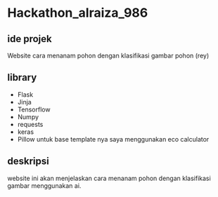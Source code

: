 # Hackathon_alraiza_986
## ide projek
Website cara menanam pohon dengan klasifikasi gambar pohon (rey)
## library
* Flask
* Jinja
* Tensorflow
* Numpy
* requests
* keras
* Pillow
untuk base template nya saya menggunakan eco calculator
## deskripsi
website ini akan menjelaskan cara menanam pohon dengan klasifikasi gambar menggunakan ai.


